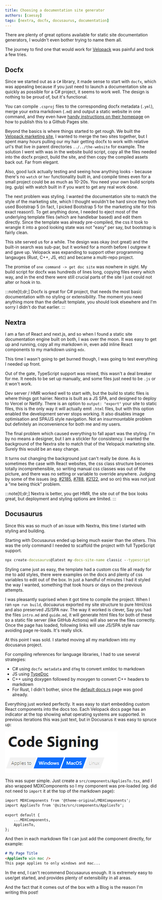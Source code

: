 ```yaml
---
title: Choosing a documentation site generator
authors: [caesay]
tags: [nextra, docfx, docusaurus, documentation]
---
```


There are plenty of great options available for static site documentation generators, I wouldn't even bother trying to name them all.

The journey to find one that would work for [Velopack](/) was painful and took a few tries.

<!-- truncate -->

## Docfx
Since we started out as a `C#` library, it made sense to start with `docfx`, which was appealing because if you just need to launch a documentation site as quickly as possible for a C# project, it seems to work well. The design is nothing to be proud of, but it's functional.

You can compile `.csproj` files to the corresponding docfx metadata (`.yml`), merge your extra markdown (`.md`) and output a static website in one command, and they even have [handy instructions on their homepage](https://dotnet.github.io/docfx/#publish-to-github-pages) on how to publish this to a Github Pages site.

Beyond the basics is where things started to get rough. We built the [Velopack marketing site](https://velopack.io), I wanted to merge the two sites together, but I spent many hours pulling our my hair getting docfx to work with relative url's that live in parent directories `../../the-website` for example. The solution I went with was in the website build script, copy all the files needed into the docfx project, build the site, and then copy the compiled assets back out. Far from elegant. 

Also, good luck actually testing and seeing how anything looks - because there's no `watch` or `hmr` functionality built in, and compile times even for a small project could be as much as 10-20s. You need your own build scripts (eg. gulp) with watch built in if you want to get any real work done.

The next problem was styling. I wanted the documentation site to match the style of the marketing site, which I thought wouldn't be hard since they both used Bootstrap 5 (in fact, I picked Bootstrap 5 for the marketing site for this exact reason!). To get anything done, I needed to eject most of the underlying template files (which are handlebar based) and edit them directly. Since the template was already pre-compiled, the css it took to wrangle it into a good looking state was not "easy" per say, but bootstrap is fairly clean. 

This site served us for a while. The design was okay (not great) and the built-in search was sub-par, but it worked for a month before I outgrew it and gave up. Velopack was expanding to support other programming langauges (Rust, C++, JS, etc) and became a multi-repo project. 

The promise of `one command -> get doc site` was nowhere in sight. My build script for docfx was hundreds of lines long, copying files every which way, and in the end there were still crucial parts of the site I just could not alter or hook in to.

:::note[tl;dr;]
Docfx is great for C# project, that needs the most basic documentation with no styling or extensibility. The moment you need anything more than the default template, you should look elsewhere and I'm sorry I didn't do that earlier.
:::

## Nextra
I am a fan of React and next.js, and so when I found a static site documentation engine built on both, I was over the moon. It was easy to get up and running, copy all my markdown in, even add inline React components to my markdown using `mdx`. 

This time I wasn't going to get burned though, I was going to test everything I needed up front.

Out of the gate, TypeScript support was mixed, this wasn't a deal breaker for me. It needs to be set up manually, and some files just need to be `.js` or it won't work.

Dev server / HMR worked well to start with, but the build to static files is where things got hairier. Nextra is built as a JS SPA, and designed to deploy to Vercel or Netlify. There is an option to `output: "export"` your site to static files, this is the only way it will actually emit `.html` files, but with this option enabled the development server stops working. It also disables image optimisation and SPA/JS style navigation. Not an insurmountable problem but definitely an inconvenience for both me and my users.

The final problem which caused everything to fall apart was the styling. I'm by no means a designer, but I am a stickler for consistency. I wanted the background of the Nextra site to match that of the Velopack marketing site. Surely this would be an easy change.

It turns out changing the background just can't really be done. As is sometimes the case with React websites, the css class structure becomes totally incomprehensible, so writing manual css classes was out of the picture, and there was no setting or variable to override anywhere. Judging by some of the issues (eg. [#2185](https://github.com/shuding/nextra/discussions/2185), [#788](https://github.com/shuding/nextra/issues/788), [#2122](https://github.com/shuding/nextra/issues/2122), and so on) this was not just a "me being thick" problem.

:::note[tl;dr;]
Nextra is better, you get HMR, the site out of the box looks great, but deployment and styling options are limited.
:::

## Docusaurus
Since this was so much of an issue with Nextra, this time I started with styling and building.

Starting with Docusaurus ended up being much easier than the others. This was the only command I needed to scaffold the project with full TypeScript support.

```cmd
npx create-docusaurus@latest my-docs-site-name classic --typescript
```

Styling came just as easy, the template had a custom css file all ready for me to add styles, there were examples on the docs and plenty of css variables to edit out of the box. In just a handful of minutes I had it styled the way I wanted, something that took hours or days on the previous attempts.

I was pleasantly suprised when it got time to compile the project. When I ran `npm run build`, docuaurus exported my site structure to pure html/css and also preserved JS/SPA nav. The way it worked is clever, Say you had the files `intro.md` and `guide.md`, it will generate html files for both of these so a static file server (like GitHub Actions) will also serve the files correctly. Once the page has loaded, following links will use JS/SPA style nav avoiding page re-loads. It's really slick.

At this point I was sold. I started moving all my markdown into my docusarus project. 

For compiling references for language libraries, I had to use several strategies:
 - C# using `docfx metadata` and `dfmg` to convert xmldoc to markdown
 - JS using [TypeDoc](https://typedoc.org/)
 - C++ using doxygen followed by moxygen to convert C++ headers to markdown
 - For Rust, I didn't bother, since the [default docs.rs](https://docs.rs/velopack) page was good already.

Everything just worked perfectly. It was easy to start embedding custom React components into the docs too. Each Velopack docs page has an indicator at the top showing what operating systems are supported. In previous iterations this was just text, but in Docusarus it was easy to spruce up:

![applies to image](./appliesto.png)

This was super simple. Just create a `src/components/AppliesTo.tsx`, and I also wrapped MDXComponents so I my component was pre-loaded (eg. did not need to `import` it at the top of the markdown page):

```tsx title="/src/theme/MDXComponents.js"
import MDXComponents from '@theme-original/MDXComponents';
import AppliesTo from '@site/src/components/AppliesTo';

export default {
    ...MDXComponents,
    AppliesTo,
};
```

And then in each markdown file I can just add the component directly, for example:
```md title="/docs/MyPage.md"
# My Page Title
<AppliesTo win mac />
This page applies to only windows and mac...
```

In the end, I can't recommend Docusaurus enough. It is extremely easy to use/get started, and provides plenty of extensibility in all areas. 

And the fact that it comes out of the box with a Blog is the reason I'm writing this post!